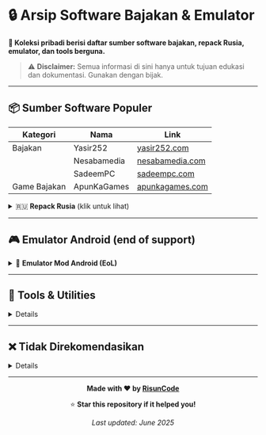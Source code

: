 # 🔒 Arsip Software Bajakan & Emulator

**📁 Koleksi pribadi berisi daftar sumber software bajakan, repack Rusia, emulator, dan tools berguna.**

> ⚠️ **Disclaimer:** Semua informasi di sini hanya untuk tujuan edukasi dan dokumentasi. Gunakan dengan bijak.

---

## 📦 Sumber Software Populer

| Kategori    | Nama            | Link                        |
|-------------|-----------------|-----------------------------|
| Bajakan     | Yasir252        | [yasir252.com](https://www.yasir252.com) |
|             | Nesabamedia     | [nesabamedia.com](https://www.nesabamedia.com/download-software/) |
|             | SadeemPC        | [sadeempc.com](https://www.sadeempc.com) |
| Game Bajakan| ApunKaGames     | [apunkagames.com](https://www.apunkagames.com) |

<details>
<summary>🇷🇺 <strong>Repack Rusia</strong> (klik untuk lihat)</summary>

| Nama      | Link                                      |
|-----------|-------------------------------------------|
| RSLoad    | [rsload.net](https://rsload.net/repack/)  |
| LRepacks  | [lrepacks.net](https://lrepacks.net/)     |

> ⚠️ *RSLoad membatasi kecepatan download hingga 3Mbps*
</details>

---

## 🎮  Emulator Android (end of support)
<details>
<summary>📱 <strong>Emulator Mod Android (EoL)</strong></summary>

**Modder YouTube (tidak aktif lagi):**  
- [Thu Thuat](https://www.youtube.com/@thuthuatvoidienthoai3113/videos)  
- [Khanh Nguyen](https://www.youtube.com/@pumpaudio5674/videos)

**Download Emulator Mod:**

| Nama                                          | Link |
|-----------------------------------------------|------|
| MEmu Lite v7.5.0 + Magisk                     | [Drive](https://drive.google.com/file/d/1-QQJ-tf8rbL-u_1B9XQ0ukj4Mti_CNV3/view) |
| SmartGaGa Lite FF MOD v3.2                   | [Drive](https://drive.google.com/file/d/1998hjWw9hCaAUhpUFb4tWtjS1RECS8HD/view) |
| BlueStacks Lite v4.260.0.1032                | [Mediafire](https://www.mediafire.com/file/16xsapgi0iw4t9f/BlueStacks_Lite_v4.260.0.1032_x64_khanh11a1.exe) |
</details>

---

## 🧰 Tools & Utilities
<details>
  
| Nama                    | Link                                                                 |
|-------------------------|----------------------------------------------------------------------|
| Windows Update Blocker | [sordum.org](https://www.sordum.org/9470/windows-update-blocker-v1-8/) |
| GetIntoPC              | [getintopc.com](https://getintopc.com/)                              |
</details>

---

## ❌ Tidak Direkomendasikan
<details>
  
| Kategori               | Link                                                                 |
|------------------------|----------------------------------------------------------------------|
| Untrusted Uploaders    | [Telegraph](https://telegra.ph/Untrusted-uploaders-04-05)            |
| Untrusted Sites        | [Telegraph](https://telegra.ph/Untrusted-sites-04-05)                |
</details>

---

<div align="center">

**Made with ❤️ by [RisunCode](https://github.com/risunCode)**

⭐ **Star this repository if it helped you!**

*Last updated: June 2025*

</div>
